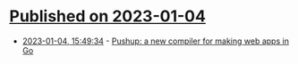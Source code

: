 # [Published on 2023-01-04](index.md)

* [2023-01-04, 15:49:34](https://news.ycombinator.com/item?id=34246960) - [Pushup: a new compiler for making web apps in Go](https://github.com/adhocteam/pushup)

